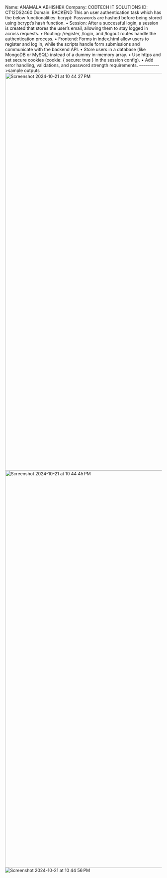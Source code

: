 Name: ANAMALA ABHISHEK
Company: CODTECH IT SOLUTIONS
ID: CT12DS2460
Domain: BACKEND
This an user authentication task which has the below functionalities:
bcrypt: Passwords are hashed before being stored using bcrypt’s hash function.
•	Session: After a successful login, a session is created that stores the user’s email, allowing them to stay logged in across requests.
•	Routing: /register, /login, and /logout routes handle the authentication process.
•	Frontend: Forms in index.html allow users to register and log in, while the scripts handle form submissions and communicate with the backend API.
•	Store users in a database (like MongoDB or MySQL) instead of a dummy in-memory array.
•	Use https and set secure cookies (cookie: { secure: true } in the session config).
•	Add error handling, validations, and password strength requirements.
---------->sample outputs
<img width="1280" alt="Screenshot 2024-10-21 at 10 44 27 PM" src="https://github.com/user-attachments/assets/b86bdeb8-9f77-4599-8c9a-517bba8a2a2c">
<img width="1280" alt="Screenshot 2024-10-21 at 10 44 45 PM" src="https://github.com/user-attachments/assets/5716e0ee-41de-48ba-9f31-30429224ce85">
![Screenshot 2024-10-21 at 10 44 56 PM](https://github.com/user-attachments/assets/3be1d50f-43d3-40e1-9700-781303297e99)
